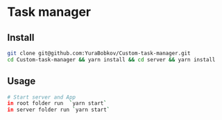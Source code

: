 # Task manager

## Install

```sh
git clone git@github.com:YuraBobkov/Custom-task-manager.git
cd Custom-task-manager && yarn install && cd server && yarn install
```

## Usage

```sh
# Start server and App
in root folder run  `yarn start`
in server folder run `yarn start`

```

